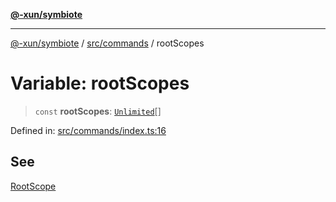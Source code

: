 [**@-xun/symbiote**](../../../README.md)

***

[@-xun/symbiote](../../../README.md) / [src/commands](../README.md) / rootScopes

# Variable: rootScopes

> `const` **rootScopes**: [`Unlimited`](../../configure/enumerations/UnlimitedGlobalScope.md#unlimited)[]

Defined in: [src/commands/index.ts:16](https://github.com/Xunnamius/symbiote/blob/16e65ca9568c2c290d9cbc170fcee40ca3a63520/src/commands/index.ts#L16)

## See

[RootScope](../../configure/enumerations/UnlimitedGlobalScope.md)
